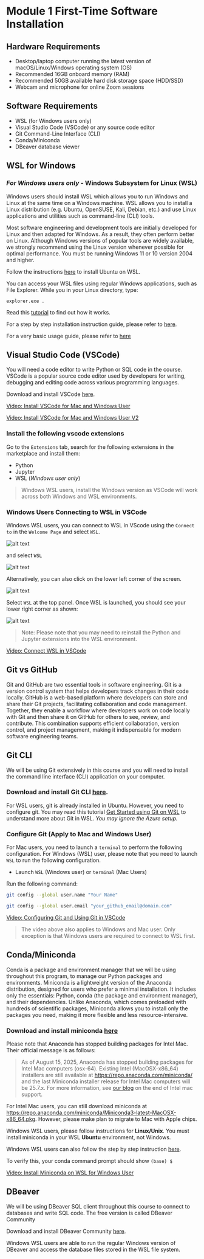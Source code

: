 # Module 1 First-Time Software Installation

## Hardware Requirements
- Desktop/laptop computer running the latest version of macOS/Linux/Windows operating system (OS)
- Recommended 16GB onboard memory (RAM) 
- Recommended 50GB available hard disk storage space (HDD/SSD)
- Webcam and microphone for online Zoom sessions

## Software Requirements

- WSL (for Windows users only)
- Visual Studio Code (VSCode) or any source code editor
- Git Command-Line Interface (CLI)
- Conda/Miniconda
- DBeaver database viewer

## WSL for Windows

### *For Windows users only* - Windows Subsystem for Linux (WSL)

Windows users should install WSL which allows you to run Windows and Linux at the same time on a Windows machine. WSL allows you to install a Linux distribution (e.g. Ubuntu, OpenSUSE, Kali, Debian, etc.) and use Linux applications and utilities such as command-line (CLI) tools. 

Most software engineering and development tools are initially developed for Linux and then adapted for Windows. As a result, they often perform better on Linux. Although Windows versions of popular tools are widely available, we strongly recommend using the Linux version whenever possible for optimal performance.
You must be running Windows 11 or 10 version 2004 and higher. 

Follow the instructions [here](https://learn.microsoft.com/en-us/windows/wsl/install) to install Ubuntu on WSL.

You can access your WSL files using regular Windows applications, such as File Explorer. While you in your Linux directory, type: 

`explorer.exe .`

Read this [tutorial](https://learn.microsoft.com/en-us/windows/wsl/filesystems) to find out how it works.

For a step by step installation instruction guide, please refer to [here](guides/install_wsl.md).

For a very basic usage guide, please refer to [here](guides/wsl_linux_basics.md)

## Visual Studio Code (VSCode)

You will need a code editor to write Python or SQL code in the course. VSCode is a popular source code editor used by developers for writing, debugging and editing code across various programming languages. 

Download and install VSCode [here](https://code.visualstudio.com/download).


[Video: Install VSCode for Mac and Windows User](https://drive.google.com/file/d/1E89CVnVWcZyp8Vu5Ia0DWPiXB_AGNOC9/view?usp=drive_link)

[Video: Install VSCode for Mac and Windows User V2](https://drive.google.com/file/d/1aLGUuHOfuS9drF6ZicrEQcR0Wr9WHK9M/view?usp=drive_link)


### Install the following vscode extensions

Go to the `Extensions` tab, search for the following extensions in the marketplace and install them:

- Python
- Jupyter
- WSL (*Windows user only*)

> Windows WSL users, install the Windows version as VSCode will work across both Windows and WSL environments.

### Windows Users Connecting to WSL in VSCode
Windows WSL users, you can connect to WSL in VScode using the `Connect to` in the `Welcome Page` and select `WSL`. 

![alt text](assets/installation/connect_to.png)

and select `WSL`

![alt text](assets/installation/top_panel.png)

Alternatively, you can also click on the lower left corner of the screen.

![alt text](assets/installation/LR_corner_no_conn.png)

Select `WSL` at the top panel. Once WSL is launched, you should see your lower right corner as shown:

![alt text](assets/installation/LR_corner_conn_wsl.png)

> Note: Please note that you may need to reinstall the Python and Jupyter extensions into the WSL environment. 

[Video: Connect WSL in VSCode](https://drive.google.com/file/d/1BbKKiy_VsBnEd8Y8Ar89zBSHpC_3w-4V/view?usp=drive_link)

## Git vs GitHub

Git and GitHub are two essential tools in software engineering. Git is a version control system that helps developers track changes in their code locally. GitHub is a web-based platform where developers can store and share their Git projects, facilitating collaboration and code management. Together, they enable a workflow where developers work on code locally with Git and then share it on GitHub for others to see, review, and contribute. This combination supports efficient collaboration, version control, and project management, making it indispensable for modern software engineering teams.

## Git CLI

We will be using Git extensively in this course and you will need to install the command line interface (CLI) application on your computer.

### Download and install Git CLI [here](https://git-scm.com/downloads).

For WSL users, git is already installed in Ubuntu. However, you need to configure git. You may read this tutorial [Get Started using Git on WSL](https://learn.microsoft.com/en-us/windows/wsl/tutorials/wsl-git) to understand more about Git in WSL. *You may ignore the Azure setup.*

### Configure Git (Apply to Mac and Windows User)
For Mac users, you need to launch a `terminal` to perform the following configuration. For Windows (WSL) user, please note that you need to launch `WSL` to run the following configuration.

- Launch `WSL` (Windows user) or `terminal` (Mac Users)

Run the following command:
```bash
git config --global user.name "Your Name"
```

```bash
git config --global user.email "your_github_email@domain.com"
```

[Video: Configuring Git and Using Git in VSCode](https://drive.google.com/file/d/1kyBHa4G4K5bgTBVrA-doMxuZdfXr8jZp/view?usp=drive_link)

> The video above also applies to Windows and Mac user. Only exception is that Windows users are required to connect to WSL first.

## Conda/Miniconda

Conda is a package and environment manager that we will be using throughout this program, to manage our Python packages and environments. Miniconda is a lightweight version of the Anaconda distribution, designed for users who prefer a minimal installation. It includes only the essentials: Python, conda (the package and environment manager), and their dependencies. Unlike Anaconda, which comes preloaded with hundreds of scientific packages, Miniconda allows you to install only the packages you need, making it more flexible and less resource-intensive.

### Download and install miniconda [here](https://www.anaconda.com/docs/getting-started/miniconda/main)

Please note that Anaconda has stopped building packages for Intel Mac. Their official message is as follows:

> As of August 15, 2025, Anaconda has stopped building packages for Intel Mac computers (osx-64). Existing Intel (MacOSX-x86_64) installers are still available at https://repo.anaconda.com/miniconda/ and the last Miniconda installer release for Intel Mac computers will be 25.7.x. For more information, see [our blog](https://www.anaconda.com/blog/intel-mac-package-support-deprecation) on the end of Intel mac support.

For Intel Mac users, you can still download miniconda at https://repo.anaconda.com/miniconda/Miniconda3-latest-MacOSX-x86_64.pkg. However, please make plan to migrate to Mac with Apple chips.

Windows WSL users, please follow instructions for **Linux/Unix**. You must install miniconda in your WSL **Ubuntu** environment, not Windows.

Windows WSL users can also follow the step by step instruction [here](guides/wsl_install_miniconda.md).

To verify this, your conda command prompt should show `(base) $`

[Video: Install Miniconda on WSL for Windows User](https://drive.google.com/file/d/1M6ioKVQ47084fMlXO03U2Aj2z910IFBR/view?usp=drive_link)

## DBeaver

We will be using DBeaver SQL client throughout this course to connect to databases and write SQL code. The free version is called DBeaver Community 

Download and install DBeaver Community [here](https://dbeaver.io/download/).

Windows WSL users are able to run the regular Windows version of DBeaver and access the database files stored in the WSL file system.

